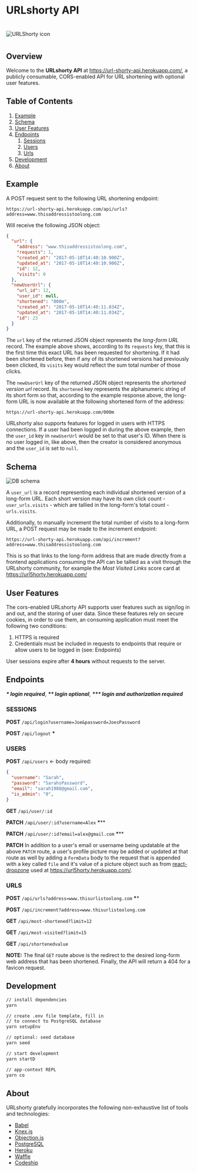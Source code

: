 # URLshorty API
#
![URLShorty icon](https://avatars0.githubusercontent.com/u/26073951?v=3&s=200)
#
## Overview

Welcome to the **URLshorty API** at <https://url-shorty-api.herokuapp.com/>, a publicly consumable, CORS-enabled API for URL shortening with optional user features.

## Table of Contents

1. [Example](#example)
1. [Schema](#schema)
1. [User Features](#user-features)
1. [Endpoints](#end-points)
    1. [Sessions](#sessions)
    1. [Users](#users)
    1. [Urls](#urls)
1. [Development](#development)
1. [About](#about)

## Example

A POST request sent to the following URL shortening endpoint:

`https://url-shorty-api.herokuapp.com/api/urls?address=www.thisaddressistoolong.com`

Will receive the following JSON object:

```json
{
  "url": {
    "address": "www.thisaddressistoolong.com",
    "requests": 1,
    "created_at": "2017-05-10T14:40:10.900Z",
    "updated_at": "2017-05-10T14:40:10.900Z",
    "id": 12,
    "visits": 0
  },
  "newUserUrl": {
    "url_id": 12,
    "user_id": null,
    "shortened": "000m",
    "created_at": "2017-05-10T14:40:11.034Z",
    "updated_at": "2017-05-10T14:40:11.034Z",
    "id": 23
  }
}
```

The `url` key of the returned JSON object represents the *long-form URL* record. The example above shows, according to its `requests` key, that this is the first time this exact URL has been requested for shortening. If it had been shortened before, then if any of its shortened versions had previously been clicked, its `visits` key would reflect the sum total number of those clicks.

The `newUserUrl` key of the returned JSON object represents the *shortened version url* record. Its `shortened` key represents the alphanumeric string of its short form so that, according to the example response above, the long-form URL is now available at the following shortened form of the address:

`https://url-shorty-api.herokuapp.com/000m`

URLshorty also supports features for logged in users with HTTPS connections. If a user had been logged in during the above example, then the `user_id` key in `newUserUrl` would be set to that user's ID. When there is no user logged in, like above, then the creator is considered anonymous and the `user_id` is set to `null`.

## Schema

![DB schema](https://raw.githubusercontent.com/URLshorty/api/master/DB%20Schem.png)

A `user_url` is a record representing each individual shortened version of a long-form URL. Each short version may have its own click count - `user_urls.visits` - which are tallied in the long-form's total count - `urls.visits`.

Additionally, to manually increment the total number of visits to a long-form URL, a POST request may be made to the increment endpoint:

`https://url-shorty-api.herokuapp.com/api/increment?address=www.thisaddressistoolong.com`

This is so that links to the long-form address that are made directly from a frontend applications consuming the API can be tallied as a visit through the URLshorty community, for example the *Most Visited Links* score card at <https://url5horty.herokuapp.com/>

## User Features

The cors-enabled URLshorty API supports user features such as sign/log in and out, and the storing of user data. Since these features rely on secure cookies, in order to use them, an consuming application must meet the following two conditions:

1. HTTPS is required
2. Credentials must be included in requests to endpoints that require or allow users to be logged in (see: Endpoints)

User sessions expire after **4 hours** without requests to the server.

## Endpoints

*__\* login required__*, *__\*\* login optional__*, *__\*\*\* login and authorization required__*

### SESSIONS

**POST** `/api/login?username=Joe&password=JoesPassword`

**POST** `/api/logout` **\***

### USERS

**POST** `/api/users` <- body required:

```json
{
  "username": "Sarah",
  "password": "SarahsPassword",
  "email": "sarah1988@gmail.com",
  "is_admin": "0",
}
```

**GET** `/api/user/:id`

**PATCH** `/api/user/:id?username=Alex` **\*****

**PATCH** `/api/user/:id?email=alex@gmail.com` **\*****

**PATCH** In addition to a user's email or username being updatable at the above `PATCH` route, a user's profile picture may be added or updated at that route as well by adding a `FormData` body to the request that is appended with a key called `file` and it's value of a picture object such as from [react-dropzone](https://react-dropzone.netlify.com/) used at <https://url5horty.herokuapp.com/>.

### URLS

**POST** `/api/urls?address=www.thisurlistoolong.com` **\****

**POST** `/api/increment?address=www.thisurlistoolong.com`

**GET** `/api/most-shortened?limit=12`

**GET** `/api/most-visited?limit=15`

**GET** `/api/shortenedvalue`

**NOTE:** The final `GET` route above is the redirect to the desired long-form web address that has been shortened. Finally, the API will return a 404 for a favicon request.

## Development

```sh
// install dependencies
yarn

// create .env file template, fill in
// to connect to PostgreSQL database
yarn setupEnv

// optional: seed database
yarn seed

// start development
yarn startD

// app-context REPL
yarn co
```

## About

URLshorty gratefully incorporates the following non-exhaustive list of tools and technologies:

* [Babel](https://babeljs.io/)
* [Knex.js](http://knexjs.org/)
* [Objection.js](https://vincit.github.io/objection.js/)
* [PostgreSQL](https://www.postgresql.org/)
* [Heroku](https://www.heroku.com/)
* [Waffle](https://waffle.io/)
* [Codeship](https://codeship.com/)
